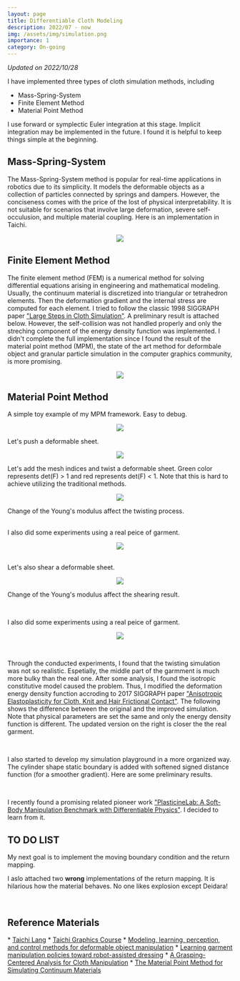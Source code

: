 ```yaml
---
layout: page
title: Differentiable Cloth Modeling
description: 2022/07 - now
img: /assets/img/simulation.png
importance: 1
category: On-going
---
```


<p>
<em>Updated on 2022/10/28</em>
</p>


I have implemented three types of cloth simulation methods, including

* Mass-Spring-System
* Finite Element Method
* Material Point Method

I use forward or symplectic Euler integration at this stage. Implicit integration may be implemented in the future. I found it is helpful to keep things simple at the beginning.

<h2> Mass-Spring-System </h2>
<p>
The Mass-Spring-System method is popular for real-time applications in robotics due to its simplicity. It models the deformable objects as a collection of particles connected by springs and dampers. However, the conciseness comes with the price of the lost of physical interpretability. It is not suitable for scenarios that involve large deformation, severe self-occulusion, and multiple material coupling. Here is an implementation in Taichi.
</p>

<p align="center">
  <img class="img-fluid rounded z-depth-1" src="{{ '/assets/img/cloth/1-mass-spring.gif' | relative_url }}"/>
</p>

<h2> Finite Element Method </h2>
<p>
The finite element method (FEM) is a numerical method for solving differential equations arising in engineering and mathematical modeling. Usually, the continuum material is discretized into triangular or tetrahedron elements. Then the deformation gradient and the internal stress are computed for each element. I tried to follow the classic 1998 SIGGRAPH paper <a href="https://www.cs.cmu.edu/~baraff/papers/sig98.pdf">"Large Steps in Cloth Simulation"</a>. A preliminary result is attached below. However, the self-collision was not handled properly and only the streching component of the energy density function was implemented. I didn't complete the full implementation since I found the result of the material point method (MPM), the state of the art method for deformbale object and granular particle simulation in the computer graphics community, is more promising. 
</p>  

<p align="center">
  <img class="img-fluid rounded z-depth-1" src="{{ '/assets/img/cloth_video.gif' | relative_url }}"/>
</p>

<h2> Material Point Method </h2>
A simple toy example of my MPM framework. Easy to debug.
<p align="center">
  <img class="img-fluid rounded z-depth-1" src="{{ '/assets/img/cloth/0-mpm-simple.gif' | relative_url }}"/>
</p>

Let's push a deformable sheet.

<p align="center">
  <img class="img-fluid rounded z-depth-1" src="{{ '/assets/img/cloth/2-push.gif' | relative_url }}"/>
</p>

Let's add the mesh indices and twist a deformable sheet. Green color represents det(F) > 1 and red represents det(F) < 1. Note that this is hard to achieve utilizing the traditional methods.
<p align="center">
  <img class="img-fluid rounded z-depth-1" src="{{ '/assets/img/cloth/t-1000.gif' | relative_url }}"/>
</p>

Change of the Young's modulus affect the twisting process.
<div class="row">
    <div class="col-sm mt-3 mt-md-0">
        <img class="img-fluid rounded z-depth-1" src="{{ '/assets/img/cloth/t-100.gif' | relative_url }}" alt="" title="example image"/>
    </div>
    <div class="col-sm mt-3 mt-md-0">
        <img class="img-fluid rounded z-depth-1" src="{{ '/assets/img/cloth/t-500.gif' | relative_url }}" alt="" title="example image"/>
    </div>  
</div>
<div class="row">
    <div class="col-sm mt-3 mt-md-0">
        <img class="img-fluid rounded z-depth-1" src="{{ '/assets/img/cloth/t-1000.gif' | relative_url }}" alt="" title="example image"/>
    </div>
    <div class="col-sm mt-3 mt-md-0">
        <img class="img-fluid rounded z-depth-1" src="{{ '/assets/img/cloth/t-3000.gif' | relative_url }}" alt="" title="example image"/>
    </div>  
</div>

<br>
I also did some experiments using a real peice of garment. 
<p align="center">
  <img class="img-fluid rounded z-depth-1" src="{{ '/assets/img/cloth/7-twist-real.gif' | relative_url }}"/>
</p>


<br>
Let's also shear a deformable sheet.
<p align="center">
  <img class="img-fluid rounded z-depth-1" src="{{ '/assets/img/cloth/s-2000.gif' | relative_url }}"/>
</p>

Change of the Young's modulus affect the shearing result.
<div class="row">
    <div class="col-sm mt-3 mt-md-0">
        <img class="img-fluid rounded z-depth-1" src="{{ '/assets/img/cloth/s-100.gif' | relative_url }}" alt="" title="example image"/>
    </div>
    <div class="col-sm mt-3 mt-md-0">
        <img class="img-fluid rounded z-depth-1" src="{{ '/assets/img/cloth/s-500.gif' | relative_url }}" alt="" title="example image"/>
    </div>  
</div>
<div class="row">
    <div class="col-sm mt-3 mt-md-0">
        <img class="img-fluid rounded z-depth-1" src="{{ '/assets/img/cloth/s-1000.gif' | relative_url }}" alt="" title="example image"/>
    </div>
    <div class="col-sm mt-3 mt-md-0">
        <img class="img-fluid rounded z-depth-1" src="{{ '/assets/img/cloth/s-2000.gif' | relative_url }}" alt="" title="example image"/>
    </div>  
</div>
<br>

I also did some experiments using a real peice of garment. 
<p align="center">
  <img class="img-fluid rounded z-depth-1" src="{{ '/assets/img/cloth/6-shear-real.gif' | relative_url }}"/>
</p>
<br>

Through the conducted experiments, I found that the twisting simulation was not so realistic. Espetially, the middle part of the garmment is much more bulky than the real one. After some analysis, I found the isotropic constitutive model caused the problem. Thus, I modified the deformation energy density function accroding to 2017 SIGGRAPH paper <a href="https://www.math.ucla.edu/~cffjiang/research/cloth/paper.pdf">"Anisotropic Elastoplasticity for Cloth, Knit and Hair Frictional Contact"</a>. The following shows the difference between the original and the improved simulation. Note that physical parameters are set the same and only the energy density function is different. The updated version on the right is closer the the real garment.

<div class="row">
    <div class="col-sm mt-3 mt-md-0">
        <img class="img-fluid rounded z-depth-1" src="{{ '/assets/img/cloth/8-twist-ori.gif' | relative_url }}" alt="" title="example image"/>
    </div>
    <div class="col-sm mt-3 mt-md-0">
        <img class="img-fluid rounded z-depth-1" src="{{ '/assets/img/cloth/7-twist-real.gif' | relative_url }}" alt="" title="example image"/>
    </div>  
    <div class="col-sm mt-3 mt-md-0">
        <img class="img-fluid rounded z-depth-1" src="{{ '/assets/img/cloth/8-twist-improved.gif' | relative_url }}" alt="" title="example image"/>
    </div>  
</div>
<br>

I also started to develop my simulation playground in a more organized way. The cylinder shape static boundary is added with softened signed distance function (for a smoother gradient). Here are some preliminary results. 

<div class="row">
    <div class="col-sm mt-3 mt-md-0">
        <img class="img-fluid rounded z-depth-1" src="{{ '/assets/img/cloth/9-drop0.gif' | relative_url }}" alt="" title="example image"/>
    </div>
    <div class="col-sm mt-3 mt-md-0">
        <img class="img-fluid rounded z-depth-1" src="{{ '/assets/img/cloth/9-drop1.gif' | relative_url }}" alt="" title="example image"/>
    </div>
</div>
<div class="row"> 
        <div class="col-sm mt-3 mt-md-0">
        <img class="img-fluid rounded z-depth-1" src="{{ '/assets/img/cloth/9-drop2.gif' | relative_url }}" alt="" title="example image"/>
    </div>
    <div class="col-sm mt-3 mt-md-0">
        <img class="img-fluid rounded z-depth-1" src="{{ '/assets/img/cloth/9-drop4.gif' | relative_url }}" alt="" title="example image"/>
    </div>   
</div>
<br>

I recently found a promising related pioneer work <a href="http://plasticinelab.csail.mit.edu/">"PlasticineLab: A Soft-Body Manipulation Benchmark with Differentiable Physics"</a>. I decided to learn from it.

<h2> TO DO LIST </h2>
My next goal is to implement the moving boundary condition and the return mapping. 

I aslo attached two **wrong** implementations of the return mapping. It is hilarious how the material behaves. No one likes explosion except Deidara!
<div class="row">
    <div class="col-sm mt-3 mt-md-0">
        <img class="img-fluid rounded z-depth-1" src="{{ '/assets/img/cloth/3-jiang1.gif' | relative_url }}" alt="" title="example image"/>
    </div>
    <div class="col-sm mt-3 mt-md-0">
        <img class="img-fluid rounded z-depth-1" src="{{ '/assets/img/cloth/4-jiang2.gif' | relative_url }}" alt="" title="example image"/>
    </div>  
</div>
<br>


<h2> Reference Materials</h2>
* <a href="https://www.taichi-lang.org/">Taichi Lang</a>
* <a href="https://docs.taichi-lang.org/tgc01">Taichi Graphics Course</a>
* <a href="https://www.science.org/doi/10.1126/scirobotics.abd8803">Modeling, learning, perception, and control methods for deformable object manipulation</a>
* <a href="https://www.science.org/doi/10.1126/scirobotics.abm6010">Learning garment manipulation policies toward robot-assisted dressing</a>
* <a href="https://ieeexplore.ieee.org/document/9097275">A Grasping-Centered Analysis for Cloth Manipulation</a>
* <a href="https://www.math.ucla.edu/~cffjiang/research/mpmcourse/mpmcourse.pdf">The Material Point Method for Simulating Continuum Materials</a>








<!-- <div class="row">
    <div class="col-sm mt-3 mt-md-0">
        <img class="img-fluid rounded z-depth-1" src="{{ '/assets/img/1.jpg' | relative_url }}" alt="" title="example image"/>
    </div>
    <div class="col-sm mt-3 mt-md-0">
        <img class="img-fluid rounded z-depth-1" src="{{ '/assets/img/3.jpg' | relative_url }}" alt="" title="example image"/>
    </div>
    <div class="col-sm mt-3 mt-md-0">
        <img class="img-fluid rounded z-depth-1" src="{{ '/assets/img/5.jpg' | relative_url }}" alt="" title="example image"/>
    </div>
</div>
<div class="caption">
    Caption photos easily. On the left, a road goes through a tunnel. Middle, leaves artistically fall in a hipster photoshoot. Right, in another hipster photoshoot, a lumberjack grasps a handful of pine needles.
</div>
<div class="row">
    <div class="col-sm mt-3 mt-md-0">
        <img class="img-fluid rounded z-depth-1" src="{{ '/assets/img/5.jpg' | relative_url }}" alt="" title="example image"/>
    </div>
</div>
<div class="caption">
    This image can also have a caption. It's like magic.
</div>

You can also put regular text between your rows of images.
Say you wanted to write a little bit about your project before you posted the rest of the images.
You describe how you toiled, sweated, *bled* for your project, and then... you reveal it's glory in the next row of images.


<div class="row justi

Alt Textfy-content-sm-center">
    <div class="col-sm-8 mt-3 mt-md-0">
        <img class="img-fluid rounded z-depth-1" src="{{ '/assets/img/6.jpg' | relative_url }}" alt="" title="example image"/>
    </div>
    <div class="col-sm-4 mt-3 mt-md-0">
        <img class="img-fluid rounded z-depth-1" src="{{ '/assets/img/11.jpg' | relative_url }}" alt="" title="example image"/>
    </div>
</div>
<div class="caption">
    You can also have artistically styled 2/3 + 1/3 images, like these.
</div> -->


<!-- The code is simple.
Just wrap your images with `<div class="col-sm">` and place them inside `<div class="row">` (read more about the <a href="https://getbootstrap.com/docs/4.4/layout/grid/">Bootstrap Grid</a> system).
To make images responsive, add `img-fluid` class to each; for rounded corners and shadows use `rounded` and `z-depth-1` classes.
Here's the code for the last row of images above:

```html
<div class="row justify-content-sm-center">
    <div class="col-sm-8 mt-3 mt-md-0">
        <img class="img-fluid rounded z-depth-1" src="{{ '/assets/img/6.jpg' | relative_url }}" alt="" title="example image"/>
    </div>
    <div class="col-sm-4 mt-3 mt-md-0">
        <img class="img-fluid rounded z-depth-1" src="{{ '/assets/img/11.jpg' | relative_url }}" alt="" title="example image"/>
    </div>
</div>
``` -->
